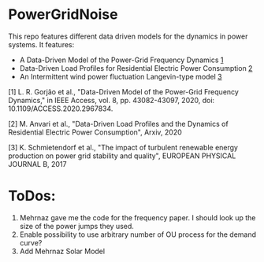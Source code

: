 # PowerGridNoise

This repo features different data driven models for the dynamics in power systems.
It features: 
- A Data-Driven Model of the Power-Grid Frequency Dynamics [1](https://ieeexplore.ieee.org/document/8963682) 
- Data-Driven Load Profiles for Residential Electric Power Consumption [2](https://arxiv.org/pdf/2009.09287.pdf)
- An Intermittent wind power fluctuation Langevin-type model [3](https://link.springer.com/article/10.1140/epjb/e2017-80352-8)

[1] L. R. Gorjão et al., "Data-Driven Model of the Power-Grid Frequency Dynamics," in IEEE Access, vol. 8, pp. 43082-43097, 2020, doi: 10.1109/ACCESS.2020.2967834.

[2] M. Anvari et al., "Data-Driven Load Profiles and the Dynamics of Residential Electric Power Consumption", Arxiv, 2020

[3] K. Schmietendorf et al., "The impact of turbulent renewable energy production on power grid stability and quality", EUROPEAN PHYSICAL JOURNAL B, 2017

# ToDos:
1. Mehrnaz gave me the code for the frequency paper. I should look up the size of the power jumps they used.
2. Enable possibility to use arbitrary number of OU process for the demand curve?
3. Add Mehrnaz Solar Model
